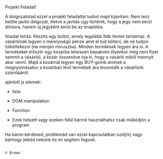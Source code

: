 Projekt Feladat!

A dolgozatotad ezzel a projekt feladattal tudod majd kijavítani. Nem lesz belőle javító dolgozat, illetve a javitás úgy történik, hogy a jegy nem kerül átírásra, hanem új jegyként kerül be az enaplóba.

feladat leírás:
Készíts egy boltot, amely legalább 9db itemet tartalmaz. A vásárlónak legyen x mennyiségű pénze amit el tud költeni, de ne tudjon túlköltekezni (ne menjen minuszba). Minden terméknek legyen ára is. A termékeket először egy kosárba lehessen bepakolni (ilyenkor még nem fizet semmit a vásárló), a kosár összesítve írja ki, hogy a vásárló miből mennyit akar venni. Majd a kosárnál legyen egy BUY-gomb aminek a megnyomásakor a kosárban lévő termékek ára levonódik a vásárlónk számlájáról.

ajánlott js elemek:

- lista
- DOM manipulation
- Function

- Ezek helyett vagy ezeken felül bármit használhatsz csak működjön a program

Ha bármi kérdésed, problémád van ezzel kapcsolatban szólj/írj vagy bárhogy jelezd nekünk és mi segiteni fogunk.

                                                                                                                               © Brown
